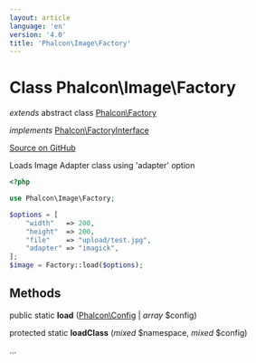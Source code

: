 ```yaml
---
layout: article
language: 'en'
version: '4.0'
title: 'Phalcon\Image\Factory'
---
```

# Class **Phalcon\Image\Factory**

*extends* abstract class [Phalcon\Factory](api/Phalcon_Factory)

*implements* [Phalcon\FactoryInterface](api/Phalcon_FactoryInterface)

<a href="https://github.com/phalcon/cphalcon/tree/v4.0.0/phalcon/image/factory.zep" class="btn btn-default btn-sm">Source on GitHub</a>

Loads Image Adapter class using 'adapter' option

```php
<?php

use Phalcon\Image\Factory;

$options = [
    "width"   => 200,
    "height"  => 200,
    "file"    => "upload/test.jpg",
    "adapter" => "imagick",
];
$image = Factory::load($options);

```


## Methods
public static  **load** ([Phalcon\Config](api/Phalcon_Config) | *array* $config)





protected static  **loadClass** (*mixed* $namespace, *mixed* $config)

...


